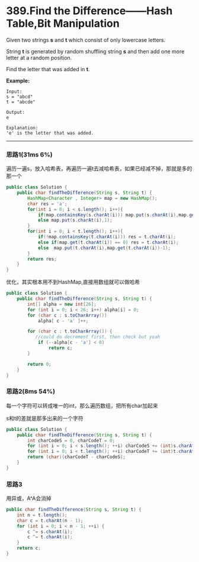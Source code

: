# 389.Find the Difference——Hash Table,Bit Manipulation

Given two strings **s** and **t** which consist of only lowercase letters.

String **t** is generated by random shuffling string **s** and then add one more letter at a random position.

Find the letter that was added in **t**.

**Example:**

```
Input:
s = "abcd"
t = "abcde"

Output:
e

Explanation:
'e' is the letter that was added.
```

---

### 思路1(31ms 6%)

遍历一遍s，放入哈希表，再遍历一遍t去减哈希表，如果已经减不掉，那就是多的那一个

```java
public class Solution {
    public char findTheDifference(String s, String t) {
        HashMap<Character , Integer> map = new HashMap();
        char res = 'a';
        for(int i = 0; i < s.length(); i++){
            if(map.containsKey(s.charAt(i))) map.put(s.charAt(i),map.get(s.charAt(i))+1);
            else map.put(s.charAt(i),1);
        }
        for(int i = 0; i < t.length(); i++){
            if(!map.containsKey(t.charAt(i))) res = t.charAt(i);
            else if(map.get(t.charAt(i)) == 0) res = t.charAt(i);
            else  map.put(t.charAt(i),map.get(t.charAt(i))-1);
        }
        return res;
    }
}
```

优化，其实根本用不到HashMap,直接用数组就可以做哈希

```java
public class Solution {
    public char findTheDifference(String s, String t) {
        int[] alpha = new int[26];
        for (int i = 0; i < 26; i++) alpha[i] = 0;
        for (char c : s.toCharArray())
            alpha[ c - 'a' ]++;

        for (char c : t.toCharArray()) {
           //could do decrement first, then check but yeah
            if (--alpha[c - 'a'] < 0)
                return c;
        }

        return 0;
    }
}
```



### 思路2(8ms 54%)

每一个字符可以转成唯一的int，那么遍历数组，把所有char加起来

s和t的差就是那多出来的一个字符

```java
public class Solution {
    public char findTheDifference(String s, String t) {
        int charCodeS = 0, charCodeT = 0;
        for (int i = 0; i < s.length(); ++i) charCodeS += (int)s.charAt(i);
        for (int i = 0; i < t.length(); ++i) charCodeT += (int)t.charAt(i);
        return (char)(charCodeT - charCodeS);
    }
}
```

### 思路3

用异或，A^A会消掉

```java
public char findTheDifference(String s, String t) {
	int n = t.length();
	char c = t.charAt(n - 1);
	for (int i = 0; i < n - 1; ++i) {
		c ^= s.charAt(i);
		c ^= t.charAt(i);
	}
	return c;
}
```

